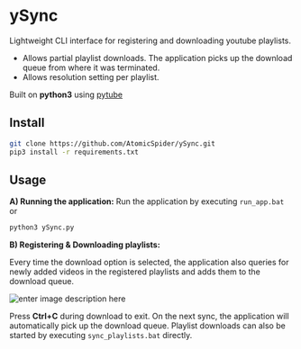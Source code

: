 # ySync

Lightweight CLI interface for registering and downloading youtube playlists.

 - Allows partial playlist downloads. The application picks up the download queue from where it was terminated.
 - Allows resolution setting per playlist.

Built on **python3** using [pytube](https://pypi.org/project/pytube/) 

## Install

```bash
git clone https://github.com/AtomicSpider/ySync.git
pip3 install -r requirements.txt
```

## Usage

**A) Running the application:**
Run the application by executing `run_app.bat`
or
```bash
python3 ySync.py
```
**B) Registering & Downloading playlists:**

Every time the download option is selected, the application also queries for newly added videos in the registered playlists and adds them to the download queue.

![enter image description here](https://s8.gifyu.com/images/ezgif.com-gif-maker-3ebf379f634a0bcb8.gif)

Press **Ctrl+C** during download to exit. On the next sync, the application will automatically pick up the download queue.
Playlist downloads can also be started by executing `sync_playlists.bat` directly.
